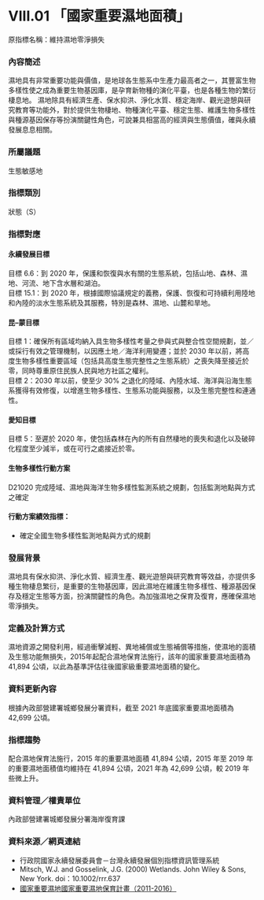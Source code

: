 # VIII.01 「國家重要濕地面積」
原指標名稱：維持濕地零淨損失

<script type="text/javascript" src="http://cdn.mathjax.org/mathjax/latest/MathJax.js?config=TeX-AMS-MML_HTMLorMML"></script>

### 內容簡述
濕地具有非常重要功能與價值，是地球各生態系中生產力最高者之一，其豐富生物多樣性使之成為重要生物基因庫，是孕育新物種的演化平臺，也是各種生物的繁衍棲息地。
濕地除具有經濟生產、保水抑洪、淨化水質、穩定海岸、觀光遊憩與研究教育等功能外，對於提供生物棲地、物種演化平臺、穩定生態、維護生物多樣性與種源基因保存等扮演關鍵性角色，可說兼具相當高的經濟與生態價值，確與永續發展息息相關。
### 所屬議題
生態敏感地
### 指標類別
狀態（S）
### 指標對應
#### 永續發展目標
目標 6.6：到 2020 年，保護和恢復與水有關的生態系統，包括山地、森林、濕地、河流、地下含水層和湖泊。<br>
目標 15.1：到 2020 年，根據國際協議規定的義務，保護、恢復和可持續利用陸地和內陸的淡水生態系統及其服務，特別是森林、濕地、山麓和旱地。<br>
#### 昆–蒙目標
目標 1：確保所有區域均納入具生物多樣性考量之參與式與整合性空間規劃，並／或採行有效之管理機制，以因應土地／海洋利用變遷；並於 2030 年以前，將高度生物多樣性重要區域（包括具高度生態完整性之生態系統）之喪失降至接近於零，同時尊重原住民族人民與地方社區之權利。<br>
目標 2：2030 年以前，使至少 30% 之退化的陸域、內陸水域、海洋與沿海生態系獲得有效修復，以增進生物多樣性、生態系功能與服務，以及生態完整性和連通性。<br>
#### 愛知目標
目標 5：至遲於 2020 年，使包括森林在內的所有自然棲地的喪失和退化以及破碎化程度至少減半，或在可行之處接近於零。
#### 生物多樣性行動方案
D21020 完成陸域、濕地與海洋生物多樣性監測系統之規劃，包括監測地點與方式之確定
#### 行動方案績效指標：
* 確定全國生物多樣性監測地點與方式的規劃
### 發展背景
濕地具有保水抑洪、淨化水質、經濟生產、觀光遊憩與研究教育等效益，亦提供多種生物棲息繁衍，是重要的生物基因庫，因此濕地在維護生物多樣性、種源基因保存及穩定生態等方面，扮演關鍵性的角色。為加強濕地之保育及復育，應確保濕地零淨損失。
### 定義及計算方式
濕地資源之開發利用，經過衝擊減輕、異地補償或生態補償等措施，使濕地的面積及生態功能無損失，2015年起配合濕地保育法施行，該年的國家重要濕地面積為 41,894 公頃，以此為基準評估往後國家級重要濕地面積的變化。
### 資料更新內容
根據內政部營建署城鄉發展分署資料，截至 2021 年底國家重要濕地面積為 42,699 公頃。
### 指標趨勢
配合濕地保育法施行，2015 年的重要濕地面積 41,894 公頃，2015 年至 2019 年的重要濕地面積值均維持在 41,894 公頃，2021 年為 42,699 公頃，較 2019 年些微上升。
### 資料管理／權責單位
內政部營建署城鄉發展分署海岸復育課
### 資料來源／網頁連結
* 行政院國家永續發展委員會－台灣永續發展個別指標資訊管理系統
* Mitsch, W.J. and Gosselink, J.G. (2000) Wetlands. John Wiley & Sons, New York. doi：10.1002/rrr.637
* [國家重要濕地國家重要濕地保育計畫（2011-2016）](http://wetland-tw.tcd.gov.tw/WetLandWeb/landprotect.php)
